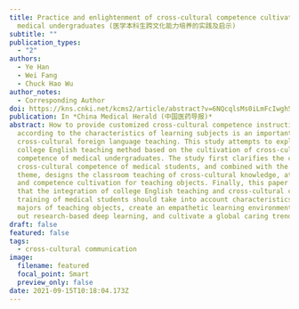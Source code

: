 ```yaml
---
title: Practice and enlightenment of cross-cultural competence cultivation among
  medical undergraduates (医学本科生跨文化能力培养的实践及启示)
subtitle: ""
publication_types:
  - "2"
authors:
  - Ye Han
  - Wei Fang
  - Chuck Hao Wu
author_notes:
  - Corresponding Author
doi: https://kns.cnki.net/kcms2/article/abstract?v=6NQcqlsMs0iLmFcIwgh5SBpzKtecSxPnXv0oyRk7NQh_hR7dHwe3_P9ZYvdfCv370RVWlenP4An-yzf__wCzOG92oSzBpFlhYX3F0MmovDkO7EKvdTEmp_skbhLG2qCucvqjMy9688pOGHwNEVu1DirfcgP8mdnB&uniplatform=NZKPT
publication: In *China Medical Herald (中国医药导报)*
abstract: How to provide customized cross-cultural competence instruction
  according to the characteristics of learning subjects is an important topic in
  cross-cultural foreign language teaching. This study attempts to explore a
  college English teaching method based on the cultivation of cross-cultural
  competence of medical undergraduates. The study first clarifies the concept of
  cross-cultural competence of medical students, and combined with the learning
  theme, designs the classroom teaching of cross-cultural knowledge, attitude,
  and competence cultivation for teaching objects. Finally, this paper proposes
  that the integration of college English teaching and cross-cultural competence
  training of medical students should take into account characteristics of
  majors of teaching objects, create an empathetic learning environment, carry
  out research-based deep learning, and cultivate a global caring trend.
draft: false
featured: false
tags:
  - cross-cultural communication
image:
  filename: featured
  focal_point: Smart
  preview_only: false
date: 2021-09-15T10:18:04.173Z
---
```

